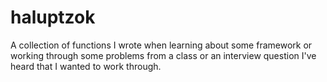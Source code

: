 # haluptzok

A collection of functions I wrote when learning about some framework
or working through some problems from a class or an interview question
I've heard that I wanted to work through.

